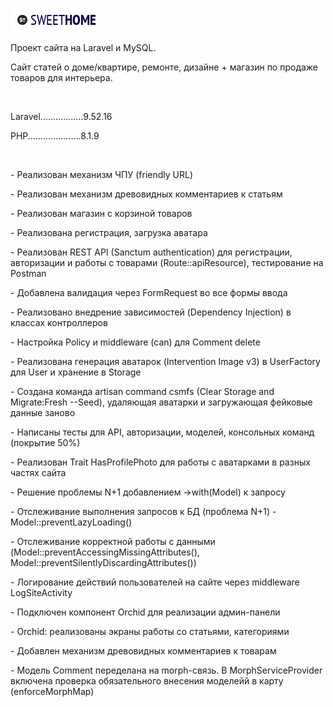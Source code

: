 <p align="center;"><img style="background-color:#fff;padding:10px;" src="https://github.com/Juster-7/sweethome.local/blob/main/public/images/logo4.png"></p>
<p>Проект сайта на Laravel и MySQL.</p>
<p>Сайт статей о доме/квартире, ремонте, дизайне + магазин по продаже товаров для интерьера.</p>
<br>
<p>Laravel.................9.52.16</p>
<p>PHP.....................8.1.9</p>
<br>
<p>- Реализован механизм ЧПУ (friendly URL)</p>
<p>- Реализован механизм древовидных комментариев к статьям</p>
<p>- Реализован магазин с корзиной товаров</p>
<p>- Реализована регистрация, загрузка аватара</p>
<p>- Реализован REST API (Sanctum authentication) для регистрации, авторизации и работы с товарами (Route::apiResource), тестирование на Postman</p>
<p>- Добавлена валидация через FormRequest во все формы ввода</p>
<p>- Реализовано внедрение зависимостей (Dependency Injection) в классах контроллеров</p>
<p>- Настройка Policy и middleware (can) для Comment delete</p>
<p>- Реализована генерация аватарок (Intervention Image v3) в UserFactory для User и хранение в Storage</p>
<p>- Создана команда artisan command csmfs (Clear Storage and Migrate:Fresh --Seed), удаляющая аватарки и загружающая фейковые данные заново</p>
<p>- Написаны тесты для API, авторизации, моделей, консольных команд (покрытие 50%)</p>
<p>- Реализован Trait HasProfilePhoto для работы с аватарками в разных частях сайта</p>
<p>- Решение проблемы N+1 добавлением ->with(Model) к запросу</p>
<p>- Отслеживание выполнения запросов к БД (проблема N+1) - Model::preventLazyLoading()</p>
<p>- Отслеживание корректной работы с данными (Model::preventAccessingMissingAttributes(), Model::preventSilentlyDiscardingAttributes())</p>
<p>- Логирование действий пользователей на сайте через middleware LogSiteActivity</p>
<p>- Подключен компонент Orchid для реализации админ-панели</p>
<p>- Orchid: реализованы экраны работы со статьями, категориями</p>
<p>- Добавлен механизм древовидных комментариев к товарам</p>
<p>- Модель Comment переделана на morph-связь. В MorphServiceProvider включена проверка обязательного внесения моделейй в карту (enforceMorphMap)</p>